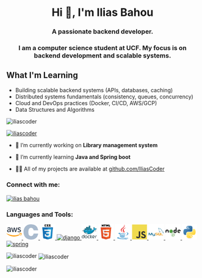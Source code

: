 
<h1 align="center">Hi 👋, I'm Ilias Bahou</h1>
<h3 align="center">A passionate backend developer.</h3>
<h3 align="center"> I am a computer science student at UCF. My focus is on backend development and scalable systems.</h3>

## What I'm Learning
- Building scalable backend systems (APIs, databases, caching)
- Distributed systems fundamentals (consistency, queues, concurrency)
- Cloud and DevOps practices (Docker, CI/CD, AWS/GCP)
- Data Structures and Algorithms
<p align="left"> <img src="https://komarev.com/ghpvc/?username=iliascoder&label=Profile%20views&color=0e75b6&style=flat" alt="iliascoder" /> </p>

<p align="left"> <a href="https://github.com/ryo-ma/github-profile-trophy"><img src="https://github-profile-trophy.vercel.app/?username=iliascoder" alt="iliascoder" /></a> </p>

- 🔭 I’m currently working on **Library management system**

- 🌱 I’m currently learning **Java and Spring boot**

- 👨‍💻 All of my projects are available at [github.com/IliasCoder](github.com/IliasCoder)

<h3 align="left">Connect with me:</h3>
<p align="left">
<a href="https://linkedin.com/in/ilias bahou" target="blank"><img align="center" src="https://raw.githubusercontent.com/rahuldkjain/github-profile-readme-generator/master/src/images/icons/Social/linked-in-alt.svg" alt="ilias bahou" height="30" width="40" /></a>
</p>

<h3 align="left">Languages and Tools:</h3>
<p align="left"> <a href="https://aws.amazon.com" target="_blank" rel="noreferrer"> <img src="https://raw.githubusercontent.com/devicons/devicon/master/icons/amazonwebservices/amazonwebservices-original-wordmark.svg" alt="aws" width="40" height="40"/> </a> <a href="https://www.cprogramming.com/" target="_blank" rel="noreferrer"> <img src="https://raw.githubusercontent.com/devicons/devicon/master/icons/c/c-original.svg" alt="c" width="40" height="40"/> </a> <a href="https://www.w3schools.com/css/" target="_blank" rel="noreferrer"> <img src="https://raw.githubusercontent.com/devicons/devicon/master/icons/css3/css3-original-wordmark.svg" alt="css3" width="40" height="40"/> </a> <a href="https://www.djangoproject.com/" target="_blank" rel="noreferrer"> <img src="https://cdn.worldvectorlogo.com/logos/django.svg" alt="django" width="40" height="40"/> </a> <a href="https://www.docker.com/" target="_blank" rel="noreferrer"> <img src="https://raw.githubusercontent.com/devicons/devicon/master/icons/docker/docker-original-wordmark.svg" alt="docker" width="40" height="40"/> </a> <a href="https://www.w3.org/html/" target="_blank" rel="noreferrer"> <img src="https://raw.githubusercontent.com/devicons/devicon/master/icons/html5/html5-original-wordmark.svg" alt="html5" width="40" height="40"/> </a> <a href="https://www.java.com" target="_blank" rel="noreferrer"> <img src="https://raw.githubusercontent.com/devicons/devicon/master/icons/java/java-original.svg" alt="java" width="40" height="40"/> </a> <a href="https://developer.mozilla.org/en-US/docs/Web/JavaScript" target="_blank" rel="noreferrer"> <img src="https://raw.githubusercontent.com/devicons/devicon/master/icons/javascript/javascript-original.svg" alt="javascript" width="40" height="40"/> </a> <a href="https://www.mysql.com/" target="_blank" rel="noreferrer"> <img src="https://raw.githubusercontent.com/devicons/devicon/master/icons/mysql/mysql-original-wordmark.svg" alt="mysql" width="40" height="40"/> </a> <a href="https://nodejs.org" target="_blank" rel="noreferrer"> <img src="https://raw.githubusercontent.com/devicons/devicon/master/icons/nodejs/nodejs-original-wordmark.svg" alt="nodejs" width="40" height="40"/> </a> <a href="https://www.python.org" target="_blank" rel="noreferrer"> <img src="https://raw.githubusercontent.com/devicons/devicon/master/icons/python/python-original.svg" alt="python" width="40" height="40"/> </a> <a href="https://spring.io/" target="_blank" rel="noreferrer"> <img src="https://www.vectorlogo.zone/logos/springio/springio-icon.svg" alt="spring" width="40" height="40"/> </a> </p>

<p><img align="left" src="https://github-readme-stats.vercel.app/api/top-langs?username=iliascoder&show_icons=true&locale=en&layout=compact" alt="iliascoder" /></p>

<p>&nbsp;<img align="center" src="https://github-readme-stats.vercel.app/api?username=iliascoder&show_icons=true&locale=en" alt="iliascoder" /></p>

<p><img align="center" src="https://github-readme-streak-stats.herokuapp.com/?user=iliascoder&" alt="iliascoder" /></p>

